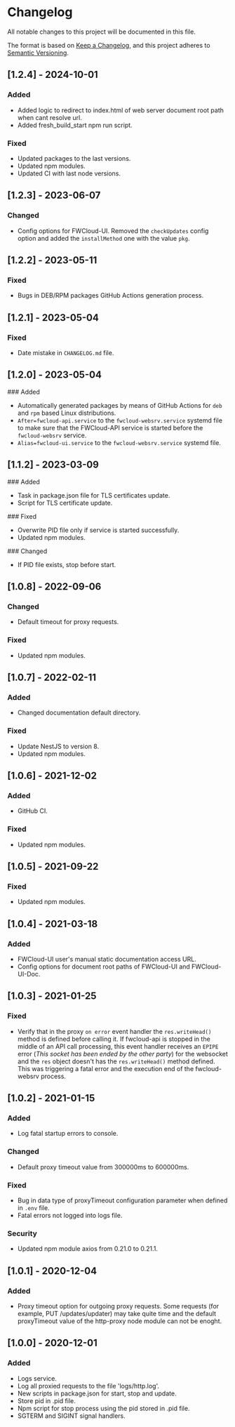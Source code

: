 # Changelog
All notable changes to this project will be documented in this file.

The format is based on [Keep a Changelog](https://keepachangelog.com/en/1.0.0/),
and this project adheres to [Semantic Versioning](https://semver.org/spec/v2.0.0.html).

## [1.2.4] - 2024-10-01
### Added
- Added logic to redirect to index.html of web server document root path when cant resolve url.
- Added fresh_build_start npm run script.

### Fixed
- Updated packages to the last versions.
- Updated npm modules.
- Updated CI with last node versions.

## [1.2.3] - 2023-06-07
### Changed
- Config options for FWCloud-UI. Removed the `checkUpdates` config option and added the `installMethod` one with the value `pkg`.


## [1.2.2] - 2023-05-11
### Fixed
- Bugs in DEB/RPM packages GitHub Actions generation process.


## [1.2.1] - 2023-05-04
### Fixed
- Date mistake in `CHANGELOG.md` file.


## [1.2.0] - 2023-05-04
### Added
- Automatically generated packages by means of GitHub Actions for `deb` and `rpm` based Linux distributions.
- `After=fwcloud-api.service` to the `fwcloud-websrv.service` systemd file to make sure that the FWCloud-API service is started before the `fwcloud-websrv` service.
- `Alias=fwcloud-ui.service` to the `fwcloud-websrv.service` systemd file.


## [1.1.2] - 2023-03-09
### Added
- Task in package.json file for TLS certificates update.
- Script for TLS certificate update.

### Fixed
- Overwrite PID file only if service is started successfully.
- Updated npm modules.

### Changed
- If PID file exists, stop before start.


## [1.0.8] - 2022-09-06
### Changed
- Default timeout for proxy requests.

### Fixed
- Updated npm modules.


## [1.0.7] - 2022-02-11
### Added
- Changed documentation default directory.

### Fixed
- Update NestJS to version 8.
- Updated npm modules.


## [1.0.6] - 2021-12-02
### Added
- GitHub CI.

### Fixed
- Updated npm modules.


## [1.0.5] - 2021-09-22
### Fixed
- Updated npm modules.


## [1.0.4] - 2021-03-18
### Added
- FWCloud-UI user's manual static documentation access URL.
- Config options for document root paths of FWCloud-UI and FWCloud-UI-Doc.


## [1.0.3] - 2021-01-25
### Fixed
- Verify that in the proxy `on error` event handler the `res.writeHead()` method is defined before calling it. If fwcloud-api is stopped in the middle of an API call processing, this event handler receives an `EPIPE` error (*This socket has been ended by the other party*) for the websocket and the `res` object doesn't has the `res.writeHead()` method defined. This was triggering a fatal error and the execution end of the fwcloud-websrv process.


## [1.0.2] - 2021-01-15
### Added
- Log fatal startup errors to console.
  
### Changed
- Default proxy timeout value from 300000ms to 600000ms.

### Fixed
- Bug in data type of proxyTimeout configuration parameter when defined in `.env` file.
- Fatal errors not logged into logs file.

### Security
- Updated npm module axios from 0.21.0 to 0.21.1.


## [1.0.1] - 2020-12-04
### Added
- Proxy timeout option for outgoing proxy requests. Some requests (for example, PUT /updates/updater) may take quite time and the default proxyTimeout value of the http-proxy node module can not be enoght.


## [1.0.0] - 2020-12-01
### Added
- Logs service.
- Log all proxied requests to the file 'logs/http.log'.
- New scripts in package.json for start, stop and update.
- Store pid in .pid file.
- Npm script for stop process using the pid stored in .pid file.
- SGTERM and SIGINT signal handlers.